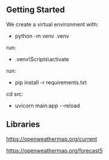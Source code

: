 ## Getting Started
We create a virtual environment with:
- python -m venv .venv
  
run:
- .venv\Scripts\activate
  
run:
- pip install -r requirements.txt

cd src:
- uvicorn main:app --reload

## Libraries
https://openweathermap.org/current

https://openweathermap.org/forecast5
